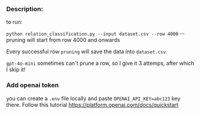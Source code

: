 ### Description:
to run:

`python relation_classification.py --input dataset.csv --row 4000` -- pruning will start from row 4000 and onwards

Every successful row `pruning` will save the data into `dataset.csv`.

`gpt-4o-mini` sometimes can't prune a row, so I give it 3 attemps, after which I skip it!


### Add openai token
you can create a `.env` file locally and paste `OPENAI_API_KEY=abc123` key there. Follow this tutorial https://platform.openai.com/docs/quickstart
